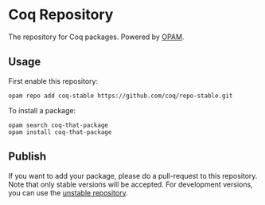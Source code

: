 # Coq Repository
The repository for Coq packages. Powered by [OPAM](http://opam.ocamlpro.com/).

## Usage
First enable this repository:

    opam repo add coq-stable https://github.com/coq/repo-stable.git

To install a package:

    opam search coq-that-package
    opam install coq-that-package

## Publish
If you want to add your package, please do a pull-request to this repository. Note that only stable versions will be accepted. For development versions, you can use the [unstable repository](https://github.com/coq/opam-coq-repo-unstable).
